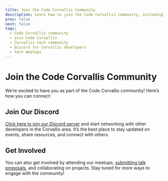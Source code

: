 ```yaml
---
title: Join the Code Corvallis Community
description: Learn how to join the Code Corvallis community, including our Discord server and other ways to connect.
prev: false
next: false
tags:
  - Code Corvallis community
  - join Code Corvallis
  - Corvallis tech community
  - Discord for Corvallis developers
  - tech meetups
---
```




# Join the Code Corvallis Community

We’re excited to have you as part of the Code Corvallis community! Here’s how you can connect:

## Join Our Discord
[Click here to join our Discord server](https://discord.gg/tau2vHZ8Tx) and start networking with other developers in the Corvallis area. It’s the best place to stay updated on events, share resources, and connect with others.

## Get Involved
You can also get involved by attending our meetups, [submitting talk proposals](/submit-proposal), and collaborating on projects. Stay tuned for more ways to engage with the community!
